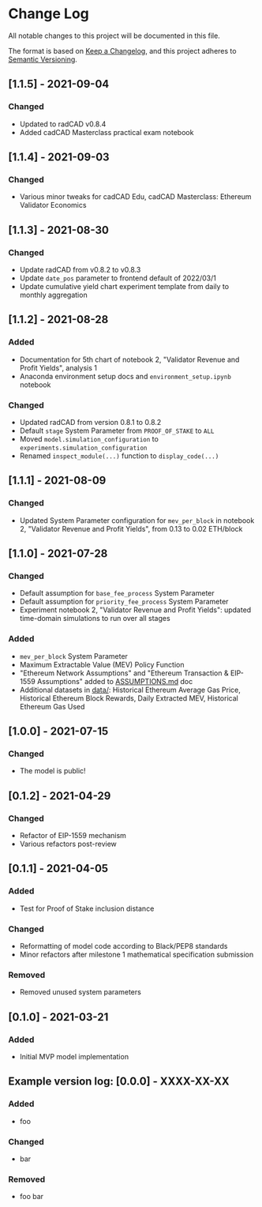 # Change Log
All notable changes to this project will be documented in this file.

The format is based on [Keep a Changelog](https://keepachangelog.com/en/1.0.0/),
and this project adheres to [Semantic Versioning](https://semver.org/spec/v2.0.0.html).

## [1.1.5] - 2021-09-04
### Changed
- Updated to radCAD v0.8.4
- Added cadCAD Masterclass practical exam notebook

## [1.1.4] - 2021-09-03
### Changed
- Various minor tweaks for cadCAD Edu, cadCAD Masterclass: Ethereum Validator Economics

## [1.1.3] - 2021-08-30
### Changed
- Update radCAD from v0.8.2 to v0.8.3
- Update `date_pos` parameter to frontend default of 2022/03/1
- Update cumulative yield chart experiment template from daily to monthly aggregation

## [1.1.2] - 2021-08-28
### Added
- Documentation for 5th chart of notebook 2, "Validator Revenue and Profit Yields", analysis 1
- Anaconda environment setup docs and `environment_setup.ipynb` notebook

### Changed
- Updated radCAD from version 0.8.1 to 0.8.2
- Default `stage` System Parameter from `PROOF_OF_STAKE` to `ALL`
- Moved `model.simulation_configuration` to `experiments.simulation_configuration`
- Renamed `inspect_module(...)` function to `display_code(...)`

## [1.1.1] - 2021-08-09
### Changed
- Updated System Parameter configuration for `mev_per_block` in notebook 2, "Validator Revenue and Profit Yields", from 0.13 to 0.02 ETH/block

## [1.1.0] - 2021-07-28
### Changed
- Default assumption for `base_fee_process` System Parameter
- Default assumption for `priority_fee_process` System Parameter
- Experiment notebook 2, "Validator Revenue and Profit Yields": updated time-domain simulations to run over all stages

### Added
- `mev_per_block` System Parameter
- Maximum Extractable Value (MEV) Policy Function
- "Ethereum Network Assumptions" and "Ethereum Transaction & EIP-1559 Assumptions" added to [ASSUMPTIONS.md](ASSUMPTIONS.md) doc
- Additional datasets in [data/](data/): Historical Ethereum Average Gas Price, Historical Ethereum Block Rewards, Daily Extracted MEV, Historical Ethereum Gas Used

## [1.0.0] - 2021-07-15
### Changed
- The model is public!

## [0.1.2] - 2021-04-29
### Changed
- Refactor of EIP-1559 mechanism
- Various refactors post-review

## [0.1.1] - 2021-04-05
### Added
- Test for Proof of Stake inclusion distance

### Changed
- Reformatting of model code according to Black/PEP8 standards
- Minor refactors after milestone 1 mathematical specification submission

### Removed
- Removed unused system parameters

## [0.1.0] - 2021-03-21
### Added
- Initial MVP model implementation

## Example version log: [0.0.0] - XXXX-XX-XX
### Added
- foo

### Changed
- bar

### Removed
- foo bar
